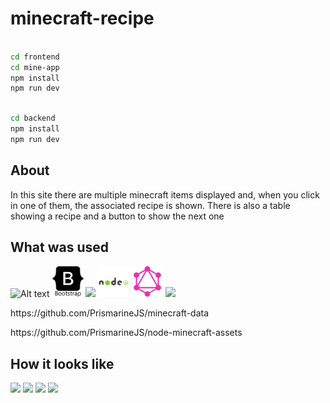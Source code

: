 # minecraft-recipe

```bash

cd frontend
cd mine-app
npm install
npm run dev
```

```bash

cd backend
npm install
npm run dev
```

<h2>About</h2>
<p>In this site there are multiple minecraft items displayed and, when you click in one of them, the associated recipe is shown. There is also a table showing a recipe and a button to show the next one</p>

<h2>What was used</h2>
<div style='display= inline'>
  <img src="https://repository-images.githubusercontent.com/410214337/070f2aba-d9d6-4699-b887-9a0f29015b1b" alt="Alt text" title="Optional title" width=50>
  <img src="https://raw.githubusercontent.com/devicons/devicon/master/icons/bootstrap/bootstrap-plain-wordmark.svg" width=50>
  <img src="https://upload.wikimedia.org/wikipedia/commons/thumb/9/99/Unofficial_JavaScript_logo_2.svg/1200px-Unofficial_JavaScript_logo_2.svg.png" width=50>
  <img src="https://raw.githubusercontent.com/devicons/devicon/master/icons/nodejs/nodejs-original-wordmark.svg" width=50>
  <img src="https://raw.githubusercontent.com/devicons/devicon/1119b9f84c0290e0f0b38982099a2bd027a48bf1/icons/graphql/graphql-plain.svg" width=50>
  <img src="https://cdn.worldvectorlogo.com/logos/apollo-graphql-compact.svg" width=50>
</div>
<p>https://github.com/PrismarineJS/minecraft-data</p>
<p>https://github.com/PrismarineJS/node-minecraft-assets</p>

<h2>How it looks like</h2>
<div style='display= flex'>
  <img src="https://user-images.githubusercontent.com/88352993/216880838-01ed313b-ea0b-4c56-85c5-18b838d63dc3.png" />
  <img src="https://user-images.githubusercontent.com/88352993/216881043-24c8d7f1-8e25-4fd0-bcb5-386778e9112e.png" />
  <img src="https://user-images.githubusercontent.com/88352993/216881305-1516533f-f681-40b1-b461-6d5671442cb9.png" />
  <img src="https://user-images.githubusercontent.com/88352993/216881390-863b45f1-a5b8-4e5b-9241-37f3e9cbeee9.png" />
</div>




